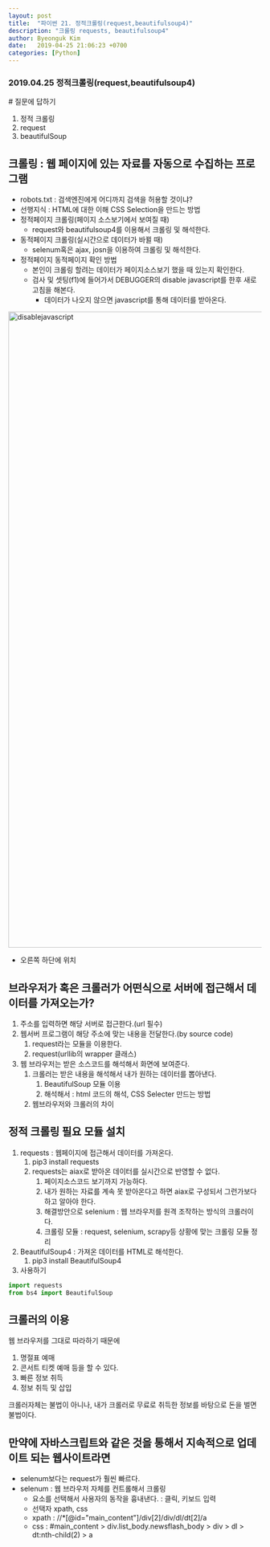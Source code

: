 ```yaml
---
layout: post
title:  "파이썬 21. 정적크롤링(request,beautifulsoup4)"
description: "크롤링 requests, beautifulsoup4"
author: Byeonguk Kim
date:   2019-04-25 21:06:23 +0700
categories: [Python]
---
```


### 2019.04.25 정적크롤링(request,beautifulsoup4)


\# 질문에 답하기

1. 정적 크롤링
2. request
3. beautifulSoup
 
## 크롤링 : 웹 페이지에 있는 자료를 자동으로 수집하는 프로그램

* robots.txt : 검색엔진에게 어디까지 검색을 허용할 것이냐?
* 선행지식 : HTML에 대한 이해 CSS Selection을 만드는 방법
* 정적페이지 크롤링(페이지 소스보기에서 보여질 때)
    * request와 beautifulsoup4를 이용해서 크롤링 및 해석한다.
* 동적페이지 크롤링(실시간으로 데이터가 바뀔 때)
    * selenum혹은 ajax, josn을 이용하여 크롤링 및 해석한다.
* 정적페이지 동적페이지 확인 방법
    * 본인이 크롤링 할려는 데이터가 페이지소스보기 했을 때 있는지 확인한다.
    * 검사 및 셋팅(f1)에 들어가서 DEBUGGER의 disable javascript를 한후 새로고침을 해본다.
        * 데이터가 나오지 않으면 javascript를 통해 데이터를 받아온다.

<img width="1267" alt="disablejavascript" src="https://user-images.githubusercontent.com/46436843/56733071-123b2000-679a-11e9-9e6f-d4793626e3e8.png">


* 오른쪽 하단에 위치

## 브라우저가 혹은 크롤러가 어떤식으로 서버에 접근해서 데이터를 가져오는가?

1. 주소를 입력하면 해당 서버로 접근한다.(url 필수)
2. 웹서버 프로그램이 해당 주소에 맞는 내용을 전달한다.(by source code)
    1. request라는 모듈을 이용한다.
    2. request(urllib의 wrapper 클래스)
3. 웹 브라우저는 받은 소스코드를 해석해서 화면에 보여준다.
    1. 크롤러는 받은 내용을 해석해서 내가 원하는 데이터를 뽑아낸다.
        1. BeautifulSoup 모듈 이용
        2. 해석해서 : html 코드의 해석, CSS Selecter 만드는 방법
    2. 웹브라우저와 크롤러의 차이

## 정적 크롤링 필요 모듈 설치

1. requests : 웹페이지에 접근해서 데이터를 가져온다.
    1. pip3 install requests
    2. requests는 aiax로 받아온 데이터를 실시간으로 반영할 수 없다.
        1. 페이지소스코드 보기까지 가능하다.
        2. 내가 원하는 자료를 계속 못 받아온다고 하면 aiax로 구성되서 그런가보다 하고 알아야 한다.
        3. 해결방안으로 selenium : 웹 브라우저를 원격 조작하는 방식의 크롤러이다.
        4. 크롤링 모듈 : request, selenium, scrapy등 상황에 맞는 크롤링 모듈 정리
2. BeautifulSoup4 : 가져온 데이터를 HTML로 해석한다.
    1. pip3 install BeautifulSoup4
3. 사용하기

```python
import requests
from bs4 import BeautifulSoup
```

## 크롤러의 이용
웹 브라우저를 그대로 따라하기 때문에
 
1. 명절표 예매
2. 콘서트 티켓 예매 등을 할 수 있다.
3. 빠른 정보 취득
4. 정보 취득 및 삽입

크롤러자체는 불법이 아니나, 내가 크롤러로 무료로 취득한 정보를 바탕으로 돈을 벌면 불법이다.

## 만약에 자바스크립트와 같은 것을 통해서 지속적으로 업데이트 되는 웹사이트라면

* selenum보다는 request가 훨씬 빠르다.
* selenum : 웹 브라우저 자체를 컨트롤해서 크롤링
    * 요소를 선택해서 사용자의 동작을 흉내낸다. : 클릭, 키보드 입력
    * 선택자 xpath, css
    * xpath : //*[@id="main_content"]/div[2]/div/dl/dt[2]/a
    * css : #main_content > div.list_body.newsflash_body > div > dl > dt:nth-child(2) > a
